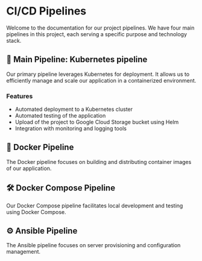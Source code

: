 # CI/CD Pipelines

Welcome to the documentation for our project pipelines. We have four main pipelines in this project, each serving a specific purpose and technology stack.

## 🚀 Main Pipeline: Kubernetes pipeline

Our primary pipeline leverages Kubernetes for deployment. It allows us to efficiently manage and scale our application in a containerized environment.

### Features

- Automated deployment to a Kubernetes cluster
- Automated testing of the application
- Upload of the project to Google Cloud Storage bucket using Helm
- Integration with monitoring and logging tools

## 🐳 Docker Pipeline

The Docker pipeline focuses on building and distributing container images of our application.


## 🛠️ Docker Compose Pipeline

Our Docker Compose pipeline facilitates local development and testing using Docker Compose.


## ⚙️ Ansible Pipeline

The Ansible pipeline focuses on server provisioning and configuration management.

###

